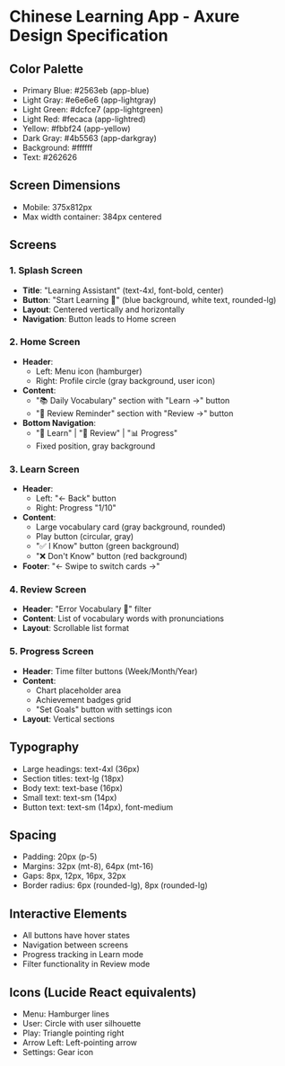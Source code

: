 # Chinese Learning App - Axure Design Specification

## Color Palette

- Primary Blue: #2563eb (app-blue)
- Light Gray: #e6e6e6 (app-lightgray)
- Light Green: #dcfce7 (app-lightgreen)
- Light Red: #fecaca (app-lightred)
- Yellow: #fbbf24 (app-yellow)
- Dark Gray: #4b5563 (app-darkgray)
- Background: #ffffff
- Text: #262626

## Screen Dimensions

- Mobile: 375x812px
- Max width container: 384px centered

## Screens

### 1. Splash Screen

- **Title**: "Learning Assistant" (text-4xl, font-bold, center)
- **Button**: "Start Learning 📱" (blue background, white text, rounded-lg)
- **Layout**: Centered vertically and horizontally
- **Navigation**: Button leads to Home screen

### 2. Home Screen

- **Header**:
  - Left: Menu icon (hamburger)
  - Right: Profile circle (gray background, user icon)
- **Content**:
  - "📚 Daily Vocabulary" section with "Learn →" button
  - "🔄 Review Reminder" section with "Review →" button
- **Bottom Navigation**:
  - "📖 Learn" | "🔄 Review" | "📊 Progress"
  - Fixed position, gray background

### 3. Learn Screen

- **Header**:
  - Left: "← Back" button
  - Right: Progress "1/10"
- **Content**:
  - Large vocabulary card (gray background, rounded)
  - Play button (circular, gray)
  - "✅ I Know" button (green background)
  - "❌ Don't Know" button (red background)
- **Footer**: "← Swipe to switch cards →"

### 4. Review Screen

- **Header**: "Error Vocabulary 🔽" filter
- **Content**: List of vocabulary words with pronunciations
- **Layout**: Scrollable list format

### 5. Progress Screen

- **Header**: Time filter buttons (Week/Month/Year)
- **Content**:
  - Chart placeholder area
  - Achievement badges grid
  - "Set Goals" button with settings icon
- **Layout**: Vertical sections

## Typography

- Large headings: text-4xl (36px)
- Section titles: text-lg (18px)
- Body text: text-base (16px)
- Small text: text-sm (14px)
- Button text: text-sm (14px), font-medium

## Spacing

- Padding: 20px (p-5)
- Margins: 32px (mt-8), 64px (mt-16)
- Gaps: 8px, 12px, 16px, 32px
- Border radius: 6px (rounded-lg), 8px (rounded-lg)

## Interactive Elements

- All buttons have hover states
- Navigation between screens
- Progress tracking in Learn mode
- Filter functionality in Review mode

## Icons (Lucide React equivalents)

- Menu: Hamburger lines
- User: Circle with user silhouette
- Play: Triangle pointing right
- Arrow Left: Left-pointing arrow
- Settings: Gear icon
